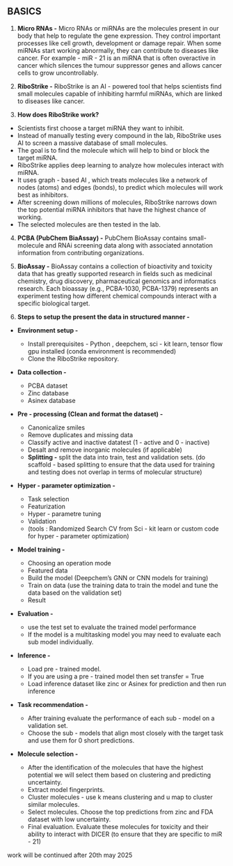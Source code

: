 ## BASICS
1. **Micro RNAs -** Micro RNAs or miRNAs are the molecules present in our body that help to regulate the gene expression. They control important processes like cell growth, development or damage repair.
When some miRNAs start working abnormally, they can contribute to diseases like cancer. For example - miR - 21 is an miRNA that is often overactive in cancer which silences the tumour suppressor genes and allows cancer cells to grow uncontrollably.

2. **RiboStrike -** RiboStrike is an AI - powered tool that helps scientists find small molecules capable of inhibiting harmful miRNAs, which are linked to diseases like cancer.

3. **How does RiboStrike work?**
- Scientists first choose a target miRNA they want to inhibit.
- Instead of manually testing every compound in the lab, RiboStrike uses AI to screen a massive database of small molecules.
- The goal is to find the molecule which will help to bind or block the target miRNA.
- RiboStrike applies deep learning to analyze how molecules interact with miRNA.
- It uses graph - based AI , which treats molecules like a network of nodes (atoms) and edges (bonds), to predict which molecules will work best as inhibitors.
- After screening down millions of molecules, RiboStrike narrows down the top potential miRNA inhibitors that have the highest chance of working.
- The selected molecules are then tested in the lab.

4. **PCBA (PubChem BiaAssay) -** PubChem BioAssay contains small-molecule and RNAi screening data along with associated annotation information from contributing organizations.

5. **BioAssay -** BioAssay contains a collection of bioactivity and toxicity data that has greatly supported research in fields such as medicinal chemistry, drug discovery, pharmaceutical genomics and informatics research.
Each bioassay (e.g., PCBA-1030, PCBA-1379) represents an experiment testing how different chemical compounds interact with a specific biological target.

6. **Steps to setup the present the data in structured manner -**
- **Environment setup -**
  - Install prerequisites - Python , deepchem, sci - kit learn, tensor flow gpu installed (conda environment is recommended)
  - Clone the RiboStrike repository.
 
- **Data collection -**
  - PCBA dataset
  - Zinc database
  - Asinex database

- **Pre - processing (Clean and format the dataset) -**
  - Canonicalize smiles
  - Remove duplicates and missing data
  - Classify active and inactive datatest (1 - active and 0 - inactive)
  - Desalt and remove inorganic molecules (if applicable)
  - **Splitting -** split the data into train, test and validation sets. (do scaffold - based splitting to ensure that the data used for training and testing does not overlap in terms of molecular structure)

- **Hyper - parameter optimization -**
  - Task selection
  - Featurization
  - Hyper - parametre tuning
  - Validation
  - (tools : Randomized Search CV from Sci - kit learn or custom code for hyper - parameter optimization)
    
- **Model training -** 
  - Choosing an operation mode
  - Featured data
  - Build the model (Deepchem’s GNN or CNN models for training)
  - Train on data (use the training data to train the model and tune the data based on the validation set)
  - Result
    
- **Evaluation -**
  - use the test set to evaluate the trained model performance
  - If the model is a multitasking model you may need to evaluate each sub model individually.

- **Inference -**
  - Load pre - trained model.
  - If you are using a pre - trained model then set transfer = True
  - Load inference dataset like zinc or Asinex for prediction and then run inference

- **Task recommendation -**
  - After training evaluate the performance of each sub - model on a validation set.
  - Choose the sub - models that align most closely with the target task and use them for 0 short predictions.

- **Molecule selection -**
  - After the identification of the molecules that have the highest potential we will select them based on clustering and predicting uncertainty.
  - Extract model fingerprints.
  - Cluster molecules - use k means clustering and u map to cluster similar molecules.
  - Select molecules. Choose the top predictions from zinc and FDA dataset with low uncertainty.
  - Final evaluation. Evaluate these molecules for toxicity and their ability to interact with DICER (to ensure that they are specific to miR - 21)


work will be continued after 20th may 2025
